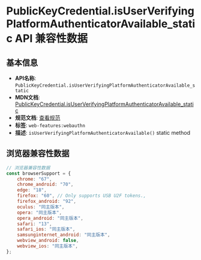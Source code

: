 # PublicKeyCredential.isUserVerifyingPlatformAuthenticatorAvailable_static API 兼容性数据

## 基本信息

- **API名称**: `PublicKeyCredential.isUserVerifyingPlatformAuthenticatorAvailable_static`
- **MDN文档**: [PublicKeyCredential.isUserVerifyingPlatformAuthenticatorAvailable_static](https://developer.mozilla.org/docs/Web/API/PublicKeyCredential/isUserVerifyingPlatformAuthenticatorAvailable_static)
- **规范文档**: [查看规范](https://w3c.github.io/webauthn/#dom-publickeycredential-isuserverifyingplatformauthenticatoravailable)
- **标签**: `web-features:webauthn`
- **描述**: `isUserVerifyingPlatformAuthenticatorAvailable()` static method

## 浏览器兼容性数据

```javascript
// 浏览器兼容性数据
const browserSupport = {
    chrome: "67",
    chrome_android: "70",
    edge: "18",
    firefox: "60", // Only supports USB U2F tokens.,
    firefox_android: "92",
    oculus: "同主版本",
    opera: "同主版本",
    opera_android: "同主版本",
    safari: "13",
    safari_ios: "同主版本",
    samsunginternet_android: "同主版本",
    webview_android: false,
    webview_ios: "同主版本",
};

```

